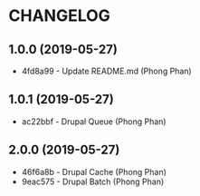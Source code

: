 # CHANGELOG

## 1.0.0 (2019-05-27)
- 4fd8a99 - Update README.md (Phong Phan)

## 1.0.1 (2019-05-27)
- ac22bbf - Drupal Queue (Phong Phan)

## 2.0.0 (2019-05-27)
- 46f6a8b - Drupal Cache (Phong Phan)
- 9eac575 - Drupal Batch (Phong Phan)

